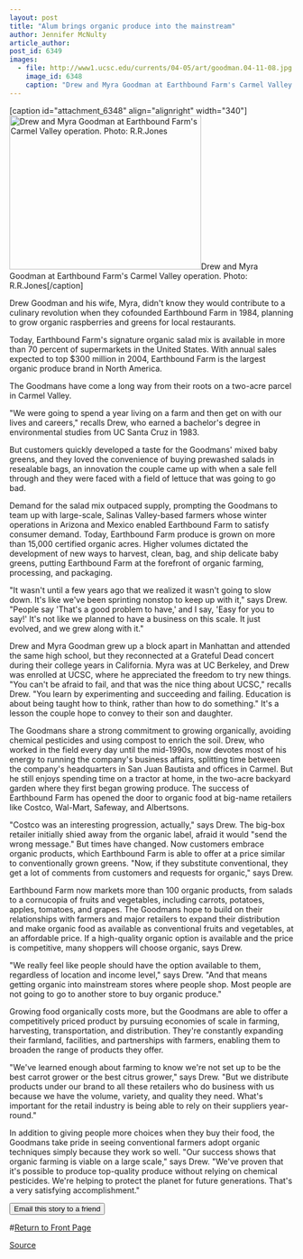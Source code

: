 ```yaml
---
layout: post
title: "Alum brings organic produce into the mainstream"
author: Jennifer McNulty
article_author: 
post_id: 6349
images:
  - file: http://www1.ucsc.edu/currents/04-05/art/goodman.04-11-08.jpg
    image_id: 6348
    caption: "Drew and Myra Goodman at Earthbound Farm's Carmel Valley operation. Photo: R.R.Jones"
---
```


[caption id="attachment_6348" align="alignright" width="340"]<a href="http://dev-ucsc-news.pantheonsite.io/wp-content/uploads/2004/11/goodman.04-11-08.jpg"><img class="size-full wp-image-6348" src="http://dev-ucsc-news.pantheonsite.io/wp-content/uploads/2004/11/goodman.04-11-08.jpg" alt="Drew and Myra Goodman at Earthbound Farm's Carmel Valley operation. Photo: R.R.Jones" width="340" height="273" /></a>Drew and Myra Goodman at Earthbound Farm's Carmel Valley operation. Photo: R.R.Jones[/caption]
<a name="content" id="content"></a>
<p>
  Drew Goodman and his wife, Myra, didn't know they would contribute to a culinary revolution when they cofounded Earthbound Farm in 1984, planning to grow organic raspberries and greens for local restaurants.
</p>
<p>
  Today, Earthbound Farm's signature organic salad mix is available in more than 70 percent of supermarkets in the United States. With annual sales expected to top $300 million in 2004, Earthbound Farm is the largest organic produce brand in North America.
</p>
<p>
  The Goodmans have come a long way from their roots on a two-acre parcel in Carmel Valley.
</p>
<p>
  "We were going to spend a year living on a farm and then get on with our lives and careers," recalls Drew, who earned a bachelor's degree in environmental studies from UC Santa Cruz in 1983.
</p>
<p>
  But customers quickly developed a taste for the Goodmans' mixed baby greens, and they loved the convenience of buying prewashed salads in resealable bags, an innovation the couple came up with when a sale fell through and they were faced with a field of lettuce that was going to go bad.
</p>
<p>
  Demand for the salad mix outpaced supply, prompting the Goodmans to team up with large-scale, Salinas Valley-based farmers whose winter operations in Arizona and Mexico enabled Earthbound Farm to satisfy consumer demand. Today, Earthbound Farm produce is grown on more than 15,000 certified organic acres. Higher volumes dictated the development of new ways to harvest, clean, bag, and ship delicate baby greens, putting Earthbound Farm at the forefront of organic farming, processing, and packaging.
</p>
<p>
  "It wasn't until a few years ago that we realized it wasn't going to slow down. It's like we've been sprinting nonstop to keep up with it," says Drew. "People say 'That's a good problem to have,' and I say, 'Easy for you to say!' It's not like we planned to have a business on this scale. It just evolved, and we grew along with it."
</p>
<p>
  Drew and Myra Goodman grew up a block apart in Manhattan and attended the same high school, but they reconnected at a Grateful Dead concert during their college years in California. Myra was at UC Berkeley, and Drew was enrolled at UCSC, where he appreciated the freedom to try new things. "You can't be afraid to fail, and that was the nice thing about UCSC," recalls Drew. "You learn by experimenting and succeeding and failing. Education is about being taught how to think, rather than how to do something." It's a lesson the couple hope to convey to their son and daughter.
</p>
<p>
  The Goodmans share a strong commitment to growing organically, avoiding chemical pesticides and using compost to enrich the soil. Drew, who worked in the field every day until the mid-1990s, now devotes most of his energy to running the company's business affairs, splitting time between the company's headquarters in San Juan Bautista and offices in Carmel. But he still enjoys spending time on a tractor at home, in the two-acre backyard garden where they first began growing produce. The success of Earthbound Farm has opened the door to organic food at big-name retailers like Costco, Wal-Mart, Safeway, and Albertsons.
</p>
<p>
  "Costco was an interesting progression, actually," says Drew. The big-box retailer initially shied away from the organic label, afraid it would "send the wrong message." But times have changed. Now customers embrace organic products, which Earthbound Farm is able to offer at a price similar to conventionally grown greens. "Now, if they substitute conventional, they get a lot of comments from customers and requests for organic," says Drew.
</p>
<p>
  Earthbound Farm now markets more than 100 organic products, from salads to a cornucopia of fruits and vegetables, including carrots, potatoes, apples, tomatoes, and grapes. The Goodmans hope to build on their relationships with farmers and major retailers to expand their distribution and make organic food as available as conventional fruits and vegetables, at an affordable price. If a high-quality organic option is available and the price is competitive, many shoppers will choose organic, says Drew.
</p>
<p>
  "We really feel like people should have the option available to them, regardless of location and income level," says Drew. "And that means getting organic into mainstream stores where people shop. Most people are not going to go to another store to buy organic produce."
</p>
<p>
  Growing food organically costs more, but the Goodmans are able to offer a competitively priced product by pursuing economies of scale in farming, harvesting, transportation, and distribution. They're constantly expanding their farmland, facilities, and partnerships with farmers, enabling them to broaden the range of products they offer.
</p>
<p>
  "We've learned enough about farming to know we're not set up to be the best carrot grower or the best citrus grower," says Drew. "But we distribute products under our brand to all these retailers who do business with us because we have the volume, variety, and quality they need. What's important for the retail industry is being able to rely on their suppliers year-round."
</p>
<p>
  In addition to giving people more choices when they buy their food, the Goodmans take pride in seeing conventional farmers adopt organic techniques simply because they work so well. "Our success shows that organic farming is viable on a large scale," says Drew. "We've proven that it's possible to produce top-quality produce without relying on chemical pesticides. We're helping to protect the planet for future generations. That's a very satisfying accomplishment."<br>
</p>
<form>
  <input name="t1" size="-1" type="hidden"><input name="SUBMIT" type="submit" value="Email this story to a friend">
</form>
<p>
  <a href="http://currents.ucsc.edu/"></a>
</p>
<p>
  #<a href="http://currents.ucsc.edu/">Return to Front Page</a>
</p>
<p><a href="http://www1.ucsc.edu/currents/04-05/11-08/goodman.asp" title="Permalink to goodman">Source</a></p>
